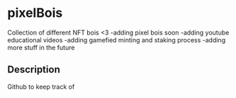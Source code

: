 # pixelBois

Collection of different NFT bois <3
-adding pixel bois soon
-adding youtube educational videos
-adding gamefied minting and staking process
-adding more stuff in the future

## Description

Github to keep track of
